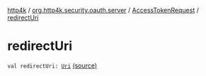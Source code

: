 [http4k](../../index.md) / [org.http4k.security.oauth.server](../index.md) / [AccessTokenRequest](index.md) / [redirectUri](./redirect-uri.md)

# redirectUri

`val redirectUri: `[`Uri`](../../org.http4k.core/-uri/index.md) [(source)](https://github.com/http4k/http4k/blob/master/http4k-security-oauth/src/main/kotlin/org/http4k/security/oauth/server/AccessTokenRequest.kt#L16)
